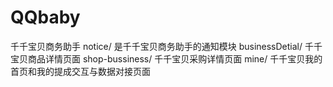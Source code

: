 # QQbaby
千千宝贝商务助手
notice/ 是千千宝贝商务助手的通知模块
businessDetial/ 千千宝贝商品详情页面
shop-bussiness/ 千千宝贝采购详情页面
mine/ 千千宝贝我的首页和我的提成交互与数据对接页面
